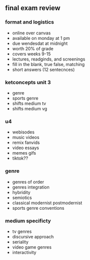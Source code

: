 ## final exam review
<!--rtf-->
<!--12-3-->
### format and logistics
- online over canvas
- available on monday at 1 pm
- due wendesdat at midnight
- worth 20% of grade
- covers weeks 9-15
- lectures, readginds, and screenings
- fill in the blank, true false, matching
- short answers (12 sentecnces)

### ketconcepts unit 3
- genre
- sports genre
- shifts medium tv
- shifts medium vg
### u4
- webisodes
- music videos
- remix fanvids
- video essays
- memes gifs
- tiktok??
### genre
- genres of order
- genres integration
- hybridity
- semiotics
- classical modernist postmodernist
- sports genre conventions

### medium specificty
- tv genres
- discursive approach
- seriality
- video game genres
- interactivity
